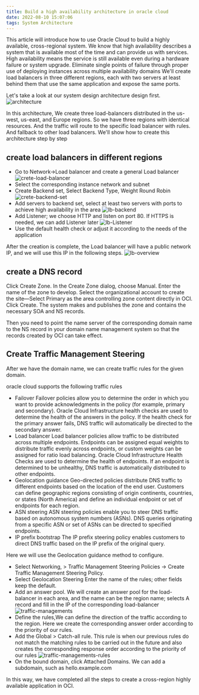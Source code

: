 ```yaml
---
title: Build a high availability architecture in oracle cloud
date: 2022-08-10 15:07:06
tags: System Architecture
---
```



This article will introduce how to use Oracle Cloud to build a highly available, cross-regional system. We know that high availability describes a system that is available most of the time and can provide us with services. High availability means the service is still available even during a hardware failure or system upgrade. Eliminate single points of failure through proper use of deploying instances across multiple availability domains
We'll create load balancers in three different regions, each with two servers at least behind them that use the same application and expose the same ports.


Let's take a look at our system design architecture design first.
![architecture](/images/oracle/architecture.png)

In this architecture, We create three load-balancers distributed in the us-west, us-east, and Europe regions.
So we have three regions with identical resources. And the traffic will route to the specific load balancer with rules. And fallback to other load balancers.
We'll show how to create this architecture step by step

<!--more-->


## create load balancers in different regions
- Go to  Network->Load balancer and create a general Load balancer
![crete-load-balancer](/images/oracle/create-lb.png)
- Select the corresponding instance network and subnet
- Create Backend set, Select Backend Type, Weight Round Robin
![crete-backend-set](/images/oracle/create-backend-set.png)
- Add servers to backend set, select at least two servers with ports to achieve high availability in the area
![lb-backend](/images/oracle/lb-backend.png)
- Add Listener; we choose HTTP and listen on port 80. If HTTPS is needed, we can add Listener later
![lb-Listener](/images/oracle/lb-listener.png)
- Use the default health check or adjust it according to the needs of the application

After the creation is complete, the Load balancer will have a public network IP, and we will use this IP in the following steps.
![lb-overview](/images/oracle/load-balancer.png)


## create a DNS record
Click Create Zone. In the Create Zone dialog, choose Manual.
Enter the name of the zone to develop. Select the organizational account to create the site—Select Primary as the area controlling zone content directly in OCI. Click Create. The system makes and publishes the zone and contains the necessary SOA and NS records.

Then you need to point the name server of the corresponding domain name to the NS record in your domain name management system so that the records created by OCI can take effect.


## Create Traffic Management Steering
After we have the domain name, we can create traffic rules for the given domain.

oracle cloud supports the following traffic rules
- Failover
Failover policies allow you to determine the order in which you want to provide acknowledgments in the policy (for example, primary and secondary). Oracle Cloud Infrastructure health checks are used to determine the health of the answers in the policy. If the health check for the primary answer fails, DNS traffic will automatically be directed to the secondary answer.
- Load balancer
Load balancer policies allow traffic to be distributed across multiple endpoints. Endpoints can be assigned equal weights to distribute traffic evenly across endpoints, or custom weights can be assigned for ratio load balancing. Oracle Cloud Infrastructure Health Checks are used to determine the health of endpoints. If an endpoint is determined to be unhealthy, DNS traffic is automatically distributed to other endpoints.
- Geolocation guidance
Geo-directed policies distribute DNS traffic to different endpoints based on the location of the end user. Customers can define geographic regions consisting of origin continents, countries, or states (North America) and define an individual endpoint or set of endpoints for each region.
- ASN steering
ASN steering policies enable you to steer DNS traffic based on autonomous system numbers (ASNs). DNS queries originating from a specific ASN or set of ASNs can be directed to specified endpoints.
- IP prefix bootstrap
The IP prefix steering policy enables customers to direct DNS traffic based on the IP prefix of the original query.

Here we will use the Geolocation guidance method to configure.
- Select Networking, > Traffic Management Steering Policies -> Create Traffic Management Steering Policy.
- Select  Geolocation Steering Enter the name of the rules; other fields keep the default.
- Add an answer pool. We will create an answer pool for the load-balancer in each area, and the name can be the region name; selects A record and fill in the IP of the corresponding load-balancer
![traffic-managements](/images/oracle/traffic-managements.png)
- Define the rules,We can define the direction of the traffic according to the region. Here we create the corresponding answer order according to the priority of our rules.
- Add the Global > Catch-all rule. This rule is when our previous rules do not match the matching rules to be carried out in the future and also creates the corresponding response order according to the priority of our rules
![traffic-managements-rules](/images/oracle/traffic-managements-rules.png)
- On the bound domain, click Attached Domains. We can add a subdomain, such as hello.example.com

In this way, we have completed all the steps to create a cross-region highly available application in OCI. 

